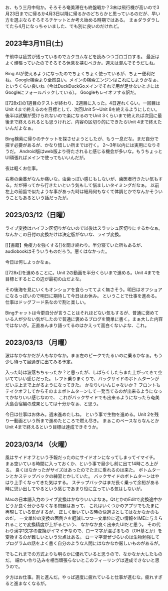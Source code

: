お、もう三月中旬か。そろそろ奄美滞在も終盤戦か？3末は飛行機が高いので3月23日までに帰るか4月3日以降に帰るかのどちらかと思っているのだが、早い方を選ぶならそろそろチケットとか考え始める時期ではある。
まぁダラダラしてたら4月になっちゃいました、でも別に良いのだけれど。

## 2023年3月11日(土)

午前中は疲労が残っているのでカクヨムなどを読みつつゴロゴロする。
最近はよく頑張っていたのでそろそろ休息を挟むべきか。週末は混んでそうだしね。

Bing AIが使えるようになったのでちょくちょく使っているが、ちょー便利だね。
Google検索より全然良い。メインの検索エンジンはこれにしようかなぁ、というくらい良いね（今はDuckDuckGoメインでそれで用が足せないときにはGoogleにフォールバックしている）。
Googleもレイオフする訳だ。

[[728x]]の1週目のテストが終わり、2週目に入った。4日遅れくらい。一回目はUnit 4まで終えるのを目標として、次回Unit 5〜Unit 8を終えるようにしたい。
後半は試験が受けられないので楽になるのでUnit 3くらいまで終えれば次回に最後まで終えられるとも思うけれど、内容の区切り的にできたらUnit 4まで終えたいんだよなぁ。

Bing検索に帰りのチケットを探させようとしたが、もう一息だな。まだ自分で探す必要があるが、かなり惜しい所までは行く。
2〜3年以内には実用になりそうだ。
Android版はweb版より待たされると感じる機会が多いな。もうちょっとUI頑張ればメインで使ってもいいんだが。

夜は軽くお仕事。

右奥の歯茎がなんか痛いな。虫歯っぽい感じもしないが、歯医者行きたい気もする。だが帰ってから行きたいという気もして悩ましいタイミングだなぁ。
以前左上の前歯で似たような事があった時は結局何もなくて体調とかでなんかそういうこともあるという話だったが。

## 2023/03/12（日曜）

ライブ変換はハイフン区切りがないので以後はスラッシュ区切りにするかなぁ。なんかこの日付の変換だけは決定版がないな、ライブ変換。

[[【書籍】免疫力を強くする]]を聞き終わり。半分寝ていた所もあるが、audiobookはそういうものだろう。悪くはなかった。

今日は何しよっかなぁ。

[[728x]]を進めることに。Unit 2の動画を半分くらいまで進める。Unit 4までを目標とするとこの辺が最初の山だよな。

その後海を見にいくもオンショアを食らっててよく無さそう。明日はオフショアになるっぽいので明日に期待して今日はお休み。
ということで仕事を進める。
仕事はドッグフード系なので割と楽しい。

Bingチャットは今更自分が言うことはそれほどない気もするが、普通に褒めている人が少ない気がしたので普通に褒めるブログを簡単に書く。まぁ大した内容ではないが。正直あんまり語ってるのはかえって面白くないよな、これ。

## 2023/03/13 （月曜）

波はなかなかだが人もなかなか。まぁ左のピークでたるいのに乗るかなぁ。もう少し待って昼過ぎに出てみる予定。

入った時は波落ちちゃったか？と思ったが、しばらくしたらまた上がってきて空いてていい感じだった。
レフト乗りまくりで、バックサイドのボトムターンがだいぶ上まで上がるようになってきた。
かなりいいんじゃないか？
フロントもテイクオフしてからそのままボトムターンして一発当てるのが出来るようになってかなりいい感じなので、
これがバックサイドでも出来るようになったら奄美大島合宿編の成果としては十分かなぁ、と思う。

今日は仕事はお休み。週末進めたしね。
という事で生物を進める。Unit 2を残り一動画という所まで進めたところで燃え尽き。
まぁこのペースならなんとかUnit 4まで終えるという目標は達成できそうか。

## 2023/03/14 （火曜）

風はサイドオフという予報だったのにサイドオンになってしまってイマイチ。
まぁ空いている時間に入っておくか、という事で昼少し前に出て14時ころ上がる。
良くはなかったがサイズはあったのでたまに乗れるのは来た。
ボトムターンとかステップバックの練習とかしていた。
バックサイドのボトムターンはやはり上手くなってきた気はする。
ステップバックはまだ長く乗って余裕がある時に思い出してやるという感じであまり役に立っている気はしないが。

Macの日本語入力のライブ変換はかなりいいよなぁ。QtとかのEditで変換途中かどうか良く分からなくなる問題はあって、
これはいくつかのアプリでもたまに再現している気がするが、
正しく動いている時の快適さとしてはなかなかのものだ。
一文単位の変換の面倒さを軽減しつつ一文単位に近い情報をIMEに与えられることで変換精度が上がるという、
なかなか良く出来たUIだと思う。
その代わり漢字1文字の変換がイマイチなので、ローマ字が混ざるもの（OH基とか）を変換するのが難しいという欠点はある。
ローマ字混ぜづらいのは生物勉強してプログラムの話をよく書く自分のような人間にはなかなか厳しいものがあるが。

でもこれまでの方式よりも明らかに優れていると思うので、なかなか大したものだ。
細かい作り込みを相当頑張らないとこのフィーリングは達成できないと思うので。

夕方はお仕事。割と進んだ。やっぱ適度に疲れていると仕事が進むな。疲れすぎると進まなくなるが。